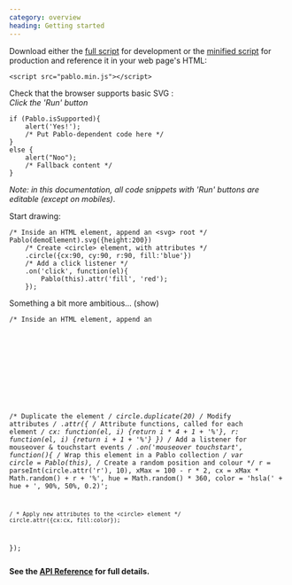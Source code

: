 ```yaml
--- 
category: overview
heading: Getting started
---
```


Download either the <a href="http://pablojs.com/downloads/pablo.js" target="_blank">full script</a> for development or the <a href="http://pablojs.com/downloads/pablo.min.js" target="_blank">minified script</a> for production and reference it in your web page's HTML:

    <script src="pablo.min.js"></script>

Check that the browser supports basic SVG <a id="has-browser-support" href="http://caniuse.com/#search=svg" target="_blank"> </a>:  
_Click the 'Run' button_

    if (Pablo.isSupported){
        alert('Yes!');
        /* Put Pablo-dependent code here */
    }
    else {
        alert("Noo");
        /* Fallback content */
    }

<script>
    if ('addEventListener' in document){
        document.addEventListener('DOMContentLoaded', function(){
            isSupportedText = Pablo.isSupported ? ' (yours does)' : "yours doesn't";
            document.getElementById('has-browser-support').textContent = isSupportedText;
        }, false);
    }
</script>

_Note: in this documentation, all code snippets with 'Run' buttons are editable (except on mobiles)_.

Start drawing:

    /* Inside an HTML element, append an <svg> root */
    Pablo(demoElement).svg({height:200})
        /* Create <circle> element, with attributes */
        .circle({cx:90, cy:90, r:90, fill:'blue'})
        /* Add a click listener */
        .on('click', function(el){
            Pablo(this).attr('fill', 'red');
        });

<div class="showhide">
Something a bit more ambitious... (<span class="showhide-control">show</span>)

<div class="showhide-content">
<pre><code>/* Inside an HTML element, append an <svg> root */
var paper = Pablo(demoElement).svg({height:220}),
/* Create <circle> element, with attributes */
circle = paper.circle({
    cy: '50%',
    fill: 'rgba(127, 159, 95, 0.2)',
    stroke: '#777'
});

/* Duplicate the element */
circle.duplicate(20)
/* Modify attributes */
.attr({
    /* Attribute functions, called for each element */
    cx: function(el, i) {return i * 4 + 1 + '%'},
    r:  function(el, i) {return i + 1 + '%'}
})
/* Add a listener for mouseover & touchstart events */
.on('mouseover touchstart', function(){
    /* Wrap this element in a Pablo collection */
    var circle = Pablo(this),
        /* Create a random position and colour */
        r = parseInt(circle.attr('r'), 10),
        xMax = 100 - r * 2,
        cx = xMax * Math.random() + r + '%',
        hue = Math.random() * 360,
        color = 'hsla(' + hue + ', 90%, 50%, 0.2)';

    / * Apply new attributes to the <circle> element */
    circle.attr({cx:cx, fill:color});
});</pre></code>
</div>
</div>

**See the [API Reference][api] for full details.**

<script>
    if ('addEventListener' in document){
        document.addEventListener('DOMContentLoaded', function(){
            var jQuery = satya.jQuery;
            jQuery('.showhide').each(function(i, el){
                var container = jQuery(el),
                    control = ('.showhide-control', container),
                    content = ('.showhide-content', container),
                    hidden  = control.text() === 'show';

                if (hidden){
                    content.hide();
                }

                control.toggle(function(){
                    hidden = !hidden;
                    if (hidden){
                        content.hide();
                        control.text('show');
                    }
                    else {
                        content.show();
                        control.text('hide');
                    }
                });
            });
        }, false);
    }
</script>


[pablo-site]: http://pablojs.com
[api]: http://pablojs.com/api/